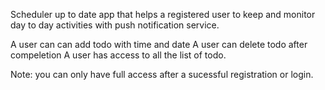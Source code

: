 
Scheduler up to date app that helps a registered user to keep and monitor day to day activities with push notification service.


 A user can can add todo with time and date
 A user can delete todo after compeletion 
 A user has access to all the list of todo.

 Note: you can only have full access after a sucessful registration or login.
